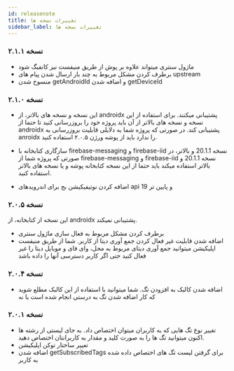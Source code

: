 ```yaml
---
id: releasenote
title: تغییرات نسخه ها
sidebar_label: تغییرات نسخه ها
---
```



### نسخه ۲.۱.۱

 - ماژول سنتری میتواند علاوه بر پوش از طریق منیفست نیز کانفیگ شود
 - برطرف کردن مشکل مربوط به چند بار ارسال شدن پیام های upstream
 - منسوخ شدن getAndroidId و اضافه شدن getDeviceId

### نسخه ۲.۱.۰

- این نسخه و نسخه های بالاتر، از androidx پشتیبانی میکنند. برای استفاده از این نسخه و نسخه های بالاتر از آن باید پروژه خود را بروزرسانی کنید تا حتما از androidx پشتیبانی کند. در صورتی که پروژه شما به دلایلی قابلیت بروزرسانی به anroidx را ندارد باید از پوشه ورژن ۲.۰.۵ استفاده کنید. 
- سازگاری کتابخانه با firebase-messaging و firebase-iid نسخه 20.1.1 و بالاتر، در صورتی که پروژه شما از firebase-messaging و firebase-iid نسخه 20.1.1 و بالاتر استفاده میکند باید حتما از این نسخه کتابخانه پوشه و یا نسخه های بالاتر استفاده کنید.

- اضافه کردن نوتیفیکیشن بج برای اندرویدهای api 19 و پایین تر

### نسخه ۲.۰.۵

این نسخه از کتابخانه، از androidx پشتیبانی نمیکند.

- برطرف کردن مشکل مربوط به فعال سازی ماژول سنتری
- اضافه شدن قابلیت غیر فعال کردن جمع آوری دیتا از کاربر. شما از طریق منیفست اپلیکیشن میتوانید جمع آوری دیتای مربوط به محل، وای فای و موبایل دیتا را غیر فعال کنید حتی اگر کاربر دسترسی آنها را داده باشد

### نسخه ۲.۰.۴

- اضافه شدن کالبک به افزودن تگ. شما میتوانید با استفاده از این کالبک مطلع شوید که کار اضافه شدن تگ به درستی انجام شده است یا نه


### نسخه ۲.۰.۱

- تغییر نوع تگ هایی که به کاربران میتوان اختصاص داد. به جای لیستی از رشته ها اکنون میتوانید تگ ها را به صورت کلید و مقدار به کاربرانتان اختصاص دهید.
- تعییر ساختار توکن اپلیکیشن
- اضافه شدن getSubscribedTags برای گرفتن لیست تگ های اختصاص داده شده به کاربر